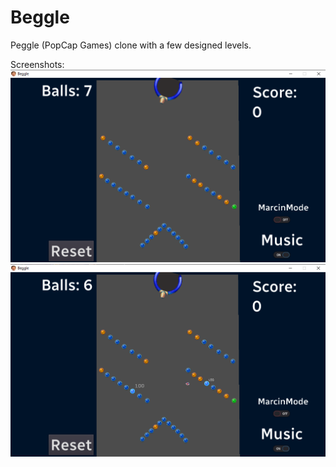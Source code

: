 # Beggle
Peggle (PopCap Games) clone with a few designed levels.

Screenshots:
![Screen1](/screenshots/1beggle.png?raw=true)
![Screen2](/screenshots/2beggle.png?raw=true)
